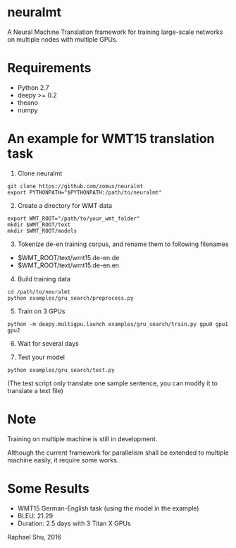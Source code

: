 # neuralmt

A Neural Machine Translation framework for training large-scale networks on multiple nodes with multiple GPUs.

# Requirements

- Python 2.7
- deepy >= 0.2
- theano
- numpy

# An example for WMT15 translation task

1) Clone neuralmt

```
git clone https://github.com/zomux/neuralmt
export PYTHONPATH="$PYTHONPATH:/path/to/neuralmt"
```

2) Create a directory for WMT data

```
export WMT_ROOT="/path/to/your_wmt_folder"
mkdir $WMT_ROOT/text
mkdir $WMT_ROOT/models
```

3) Tokenize de-en training corpus, and rename them to following filenames

- $WMT_ROOT/text/wmt15.de-en.de
- $WMT_ROOT/text/wmt15.de-en.en

4) Build training data

```
cd /path/to/neuralmt
python examples/gru_search/preprocess.py
```

5) Train on 3 GPUs

```
python -m deepy.multigpu.launch examples/gru_search/train.py gpu0 gpu1 gpu2
```

6) Wait for several days

7) Test your model

```
python examples/gru_search/test.py
```

(The test script only translate one sample sentence, you can modify it to translate a text file)


# Note

Training on multiple machine is still in development.

Although the current framework for parallelism shall be extended to multiple machine easily, it require some works.

# Some Results

- WMT15 German-English task (using the model in the example)
 - BLEU: 21.29
 - Duration: 2.5 days with 3 Titan X GPUs

Raphael Shu, 2016